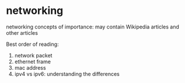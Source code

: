 # networking
networking concepts of importance: may contain Wikipedia articles and other articles

Best order of reading:

1) network packet
2) ethernet frame
3) mac address
4) ipv4 vs ipv6: understanding the differences
